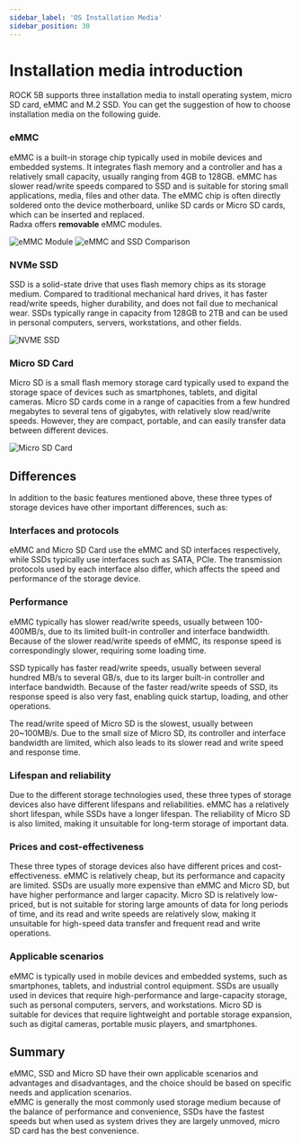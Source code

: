 ```yaml
---
sidebar_label: 'OS Installation Media'
sidebar_position: 30
---
```


# Installation media introduction

ROCK 5B supports three installation media to install operating system, micro SD card, eMMC and M.2 SSD. 
You can get the suggestion of how to choose installation media on the following guide. 

### eMMC 

eMMC is a built-in storage chip typically used in mobile devices and embedded systems. It integrates flash memory and a controller and has a relatively small capacity, usually ranging from 4GB to 128GB. eMMC has slower read/write speeds compared to SSD and is suitable for storing small applications, media, files and other data. The eMMC chip is often directly soldered onto the device motherboard, unlike SD cards or Micro SD cards, which can be inserted and replaced.  
Radxa offers **removable** eMMC modules.

![eMMC Module](/img/accessories/emmc_related_01.webp)
![eMMC and SSD Comparison](/img/accessories/emmc_ssd_comparison.webp)

### NVMe SSD

SSD is a solid-state drive that uses flash memory chips as its storage medium. Compared to traditional mechanical hard drives, it has faster read/write speeds, higher durability, and does not fail due to mechanical wear. SSDs typically range in capacity from 128GB to 2TB and can be used in personal computers, servers, workstations, and other fields.

![NVME SSD](/img/accessories/nvme-ssd-01.webp)

### Micro SD Card

Micro SD is a small flash memory storage card typically used to expand the storage space of devices such as smartphones, tablets, and digital cameras. Micro SD cards come in a range of capacities from a few hundred megabytes to several tens of gigabytes, with relatively slow read/write speeds. However, they are compact, portable, and can easily transfer data between different devices. 

![Micro SD Card](/img/accessories/micro-sd-01.webp)

## Differences

In addition to the basic features mentioned above, these three types of storage devices have other important differences, such as:

### Interfaces and protocols

eMMC and Micro SD Card use the eMMC and SD interfaces respectively, while SSDs typically use interfaces such as SATA, PCIe. 
The transmission protocols used by each interface also differ, which affects the speed and performance of the storage device.  

### Performance

eMMC typically has slower read/write speeds, usually between 100-400MB/s, due to its limited built-in controller and interface bandwidth. Because of the slower read/write speeds of eMMC, its response speed is correspondingly slower, requiring some loading time.

SSD typically has faster read/write speeds, usually between several hundred MB/s to several GB/s, due to its larger built-in controller and interface bandwidth. Because of the faster read/write speeds of SSD, its response speed is also very fast, enabling quick startup, loading, and other operations.

The read/write speed of Micro SD is the slowest, usually between 20~100MB/s. Due to the small size of Micro SD, its controller and interface bandwidth are limited, which also leads to its slower read and write speed and response time.

### Lifespan and reliability

Due to the different storage technologies used, these three types of storage devices also have different lifespans and reliabilities. eMMC has a relatively short lifespan, while SSDs have a longer lifespan. The reliability of Micro SD is also limited, making it unsuitable for long-term storage of important data.

### Prices and cost-effectiveness

These three types of storage devices also have different prices and cost-effectiveness. eMMC is relatively cheap, but its performance and capacity are limited. SSDs are usually more expensive than eMMC and Micro SD, but have higher performance and larger capacity. Micro SD is relatively low-priced, but is not suitable for storing large amounts of data for long periods of time, and its read and write speeds are relatively slow, making it unsuitable for high-speed data transfer and frequent read and write operations.

### Applicable scenarios

eMMC is typically used in mobile devices and embedded systems, such as smartphones, tablets, and industrial control equipment. SSDs are usually used in devices that require high-performance and large-capacity storage, such as personal computers, servers, and workstations. Micro SD is suitable for devices that require lightweight and portable storage expansion, such as digital cameras, portable music players, and smartphones.

## Summary

eMMC, SSD and Micro SD have their own applicable scenarios and advantages and disadvantages, and the choice should be based on specific needs and application scenarios.  
eMMC is generally the most commonly used storage medium because of the balance of performance and convenience, SSDs have the fastest speeds but when used as system drives they are largely unmoved, micro SD card has the best convenience.
